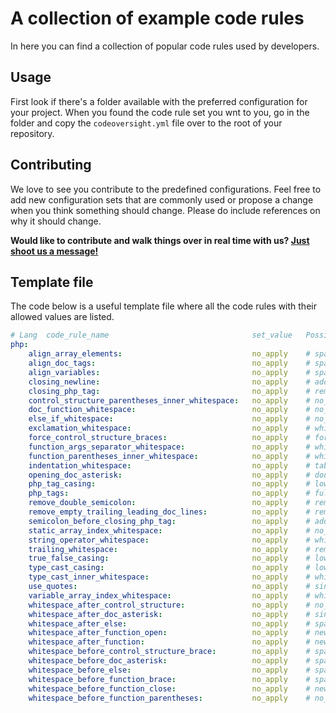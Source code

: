 # A collection of example code rules

In here you can find a collection of popular code rules used by developers. 

## Usage

First look if there's a folder available with the preferred configuration for your project. When you found the code rule set you wnt to you, go in the folder and copy the `codeoversight.yml` file over to the root of your repository. 

## Contributing

We love to see you contribute to the predefined configurations. Feel free to add new configuration sets that are commonly used or propose a change when you think something should change. Please do include references on why it should change.

**Would like to contribute and walk things over in real time with us? [Just shoot us a message!](http://codeoversight.com/contact)**

## Template file

The code below is a useful template file where all the code rules with their allowed values are listed.


```yaml
# Lang  code_rule_name                                set_value   Possible values
php:
    align_array_elements:                             no_apply    # space, tab
    align_doc_tags:                                   no_apply    # space, double_space, triple_space, quadruple_space, tab
    align_variables:                                  no_apply    # space, tab
    closing_newline:                                  no_apply    # add, remove
    closing_php_tag:                                  no_apply    # remove, add
    control_structure_parentheses_inner_whitespace:   no_apply    # no_space, whitespace
    doc_function_whitespace:                          no_apply    # no_space, newline
    else_if_whitespace:                               no_apply    # no_space, whitespace
    exclamation_whitespace:                           no_apply    # whitespace, no_space
    force_control_structure_braces:                   no_apply    # force
    function_args_separator_whitespace:               no_apply    # whitespace, no_space
    function_parentheses_inner_whitespace:            no_apply    # whitespace, no_space
    indentation_whitespace:                           no_apply    # tab, space
    opening_doc_asterisk:                             no_apply    # double
    php_tag_casing:                                   no_apply    # lower, upper
    php_tags:                                         no_apply    # full_php_tags, short_php_tags
    remove_double_semicolon:                          no_apply    # remove
    remove_empty_trailing_leading_doc_lines:          no_apply    # remove
    semicolon_before_closing_php_tag:                 no_apply    # add, remove
    static_array_index_whitespace:                    no_apply    # no_space, whitespace
    string_operator_whitespace:                       no_apply    # whitespace, no_space
    trailing_whitespace:                              no_apply    # remove
    true_false_casing:                                no_apply    # lower, upper
    type_cast_casing:                                 no_apply    # lower, upper
    type_cast_inner_whitespace:                       no_apply    # whitespace, no_space
    use_quotes:                                       no_apply    # single_quotes, double_quotes
    variable_array_index_whitespace:                  no_apply    # whitespace, no_space
    whitespace_after_control_structure:               no_apply    # no_space, whitespace
    whitespace_after_doc_asterisk:                    no_apply    # single_space, double_space, tab
    whitespace_after_else:                            no_apply    # space, newline, no_space
    whitespace_after_function_open:                   no_apply    # newline, no_space
    whitespace_after_function:                        no_apply    # newline, double_newline
    whitespace_before_control_structure_brace:        no_apply    # space, newline, no_space
    whitespace_before_doc_asterisk:                   no_apply    # space
    whitespace_before_else:                           no_apply    # space, newline, no_space
    whitespace_before_function_brace:                 no_apply    # space, newline, no_space
    whitespace_before_function_close:                 no_apply    # newline, no_space
    whitespace_before_function_parentheses:           no_apply    # no_space, whitespace
```
